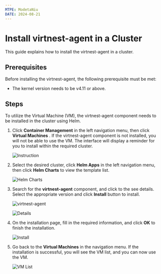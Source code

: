 ```yaml
---
MTPE: ModetaNiu
DATE: 2024-08-21
---
```


# Install virtnest-agent in a Cluster

This guide explains how to install the virtnest-agent in a cluster.

## Prerequisites

Before installing the virtnest-agent, the following prerequisite must be met:

- The kernel version needs to be v4.11 or above.

## Steps

To utilize the Virtual Machine (VM), the virtnest-agent component needs to be installed in the cluster using Helm.

1. Click __Container Management__ in the left navigation menu, then click __Virtual Machines__ . 
   If the virtnest-agent component is not installed, you will not be able to use the VM. The interface
   will display a reminder for you to install within the required cluster.

    ![Instruction](https://docs.daocloud.io/daocloud-docs-images/docs/en/docs/virtnest/images/virtnest001.png)

2. Select the desired cluster, click __Helm Apps__ in the left navigation menu, then click __Helm Charts__ to
   view the template list.

    ![Helm Charts](https://docs.daocloud.io/daocloud-docs-images/docs/en/docs/virtnest/images/virtnest002.png)

3. Search for the __virtnest-agent__ component, and click to the see details. Select the appropriate version
   and click __Install__ button to install.

    ![virtnest-agent](https://docs.daocloud.io/daocloud-docs-images/docs/en/docs/virtnest/images/virtnest003.png)

    ![Details](https://docs.daocloud.io/daocloud-docs-images/docs/en/docs/virtnest/images/virtnest004.png)

4. On the installation page, fill in the required information, and click __OK__ to finish the installation.

    ![Install](https://docs.daocloud.io/daocloud-docs-images/docs/en/docs/virtnest/images/virtnest005.png)

5. Go back to the __Virtual Machines__ in the navigation menu. If the installation is successful,
   you will see the VM list, and you can now use the VM.

    ![VM List](https://docs.daocloud.io/daocloud-docs-images/docs/en/docs/virtnest/images/virtnest006.png)
